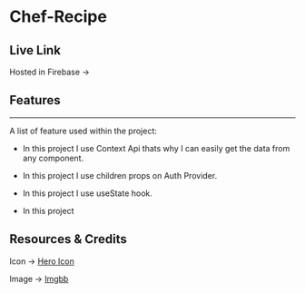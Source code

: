# Chef-Recipe

## Live Link
Hosted in Firebase -> 

## Features
***
A list of feature used within the project:

* In this project I use Context Api thats why I can easily get the data from any component.

* In this project I use children props on Auth Provider.

* In this project I use useState hook.

* In this project 



## Resources & Credits

Icon -> [Hero Icon](https://heroicons.com/)

Image -> [Imgbb](https://imgbb.com/)